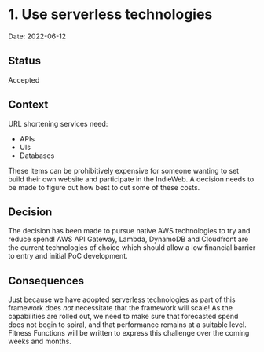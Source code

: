 # 1. Use serverless technologies

Date: 2022-06-12

## Status

Accepted

## Context

URL shortening services need:

- APIs
- UIs
- Databases

These items can be prohibitively expensive for someone wanting to set build their own website and participate in the IndieWeb. A decision needs to be made to figure out how best to cut some of these costs.

## Decision

The decision has been made to pursue native AWS technologies to try and reduce spend! AWS API Gateway, Lambda, DynamoDB and Cloudfront are the current technologies of choice which should allow a low financial barrier to entry and initial PoC development.

## Consequences

Just because we have adopted serverless technologies as part of this framework does _not_ necessitate that the framework will scale! As the capabilities are rolled out, we need to make sure that forecasted spend does not begin to spiral, and that performance remains at a suitable level. Fitness Functions will be written to express this challenge over the coming weeks and months.
